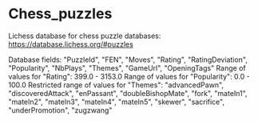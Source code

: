 # Chess_puzzles
Lichess database for chess puzzle databases: https://database.lichess.org/#puzzles

Database fields: "PuzzleId", "FEN", "Moves", "Rating", "RatingDeviation", "Popularity", "NbPlays", "Themes", "GameUrl", "OpeningTags"
Range of values for "Rating": 399.0 - 3153.0
Range of values for "Popularity": 0.0 - 100.0
Restricted range of values for "Themes": "advancedPawn", "discoveredAttack", "enPassant", "doubleBishopMate", "fork", "mateIn1", "mateIn2", "mateIn3", "mateIn4", "mateIn5", "skewer", "sacrifice", "underPromotion", "zugzwang"

